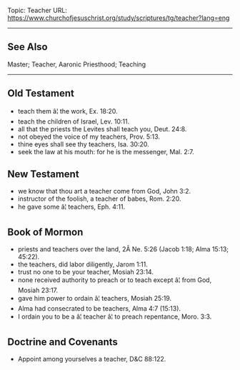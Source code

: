 Topic: Teacher
URL: https://www.churchofjesuschrist.org/study/scriptures/tg/teacher?lang=eng

---

## See Also

Master; Teacher, Aaronic Priesthood; Teaching

---

## Old Testament

- teach them â¦ the work, Ex. 18:20.
- teach the children of Israel, Lev. 10:11.
- all that the priests the Levites shall teach you, Deut. 24:8.
- not obeyed the voice of my teachers, Prov. 5:13.
- thine eyes shall see thy teachers, Isa. 30:20.
- seek the law at his mouth: for he is the messenger, Mal. 2:7.

## New Testament

- we know that thou art a teacher come from God, John 3:2.
- instructor of the foolish, a teacher of babes, Rom. 2:20.
- he gave some â¦ teachers, Eph. 4:11.

## Book of Mormon

- priests and teachers over the land, 2Â Ne. 5:26 (Jacob 1:18; Alma 15:13; 45:22).
- the teachers, did labor diligently, Jarom 1:11.
- trust no one to be your teacher, Mosiah 23:14.
- none received authority to preach or to teach except â¦ from God, Mosiah 23:17.
- gave him power to ordain â¦ teachers, Mosiah 25:19.
- Alma had consecrated to be teachers, Alma 4:7 (15:13).
- I ordain you to be a â¦ teacher â¦ to preach repentance, Moro. 3:3.

## Doctrine and Covenants

- Appoint among yourselves a teacher, D&C 88:122.


